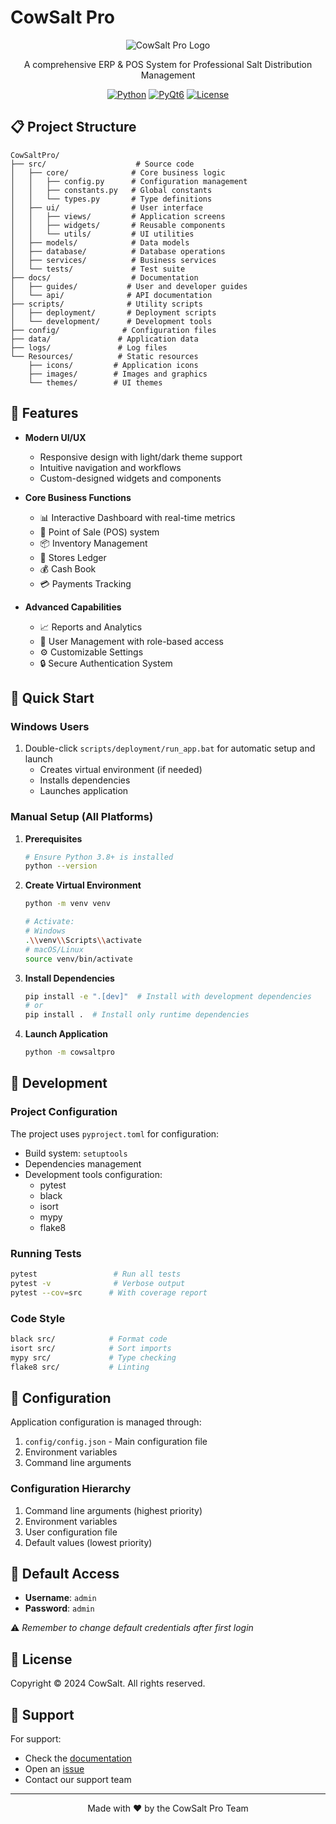 # CowSalt Pro

<div align="center">

![CowSalt Pro Logo](Resources/icons/app_icon.png)

A comprehensive ERP & POS System for Professional Salt Distribution Management

[![Python](https://img.shields.io/badge/Python-3.8+-blue.svg)](https://www.python.org/downloads/)
[![PyQt6](https://img.shields.io/badge/PyQt-6.5.0+-green.svg)](https://www.riverbankcomputing.com/software/pyqt/)
[![License](https://img.shields.io/badge/license-Proprietary-red.svg)](LICENSE)

</div>

## 📋 Project Structure

```plaintext
CowSaltPro/
├── src/                    # Source code
│   ├── core/              # Core business logic
│   │   ├── config.py      # Configuration management
│   │   ├── constants.py   # Global constants
│   │   └── types.py       # Type definitions
│   ├── ui/                # User interface
│   │   ├── views/         # Application screens
│   │   ├── widgets/       # Reusable components
│   │   └── utils/         # UI utilities
│   ├── models/            # Data models
│   ├── database/          # Database operations
│   ├── services/          # Business services
│   └── tests/             # Test suite
├── docs/                  # Documentation
│   ├── guides/           # User and developer guides
│   └── api/              # API documentation
├── scripts/              # Utility scripts
│   ├── deployment/       # Deployment scripts
│   └── development/      # Development tools
├── config/              # Configuration files
├── data/               # Application data
├── logs/               # Log files
└── Resources/          # Static resources
    ├── icons/         # Application icons
    ├── images/        # Images and graphics
    └── themes/        # UI themes
```

## 🌟 Features

- **Modern UI/UX**
  - Responsive design with light/dark theme support
  - Intuitive navigation and workflows
  - Custom-designed widgets and components

- **Core Business Functions**
  - 📊 Interactive Dashboard with real-time metrics
  - 🏪 Point of Sale (POS) system
  - 📦 Inventory Management
  - 📒 Stores Ledger
  - 💰 Cash Book
  - 💳 Payments Tracking

- **Advanced Capabilities**
  - 📈 Reports and Analytics
  - 👥 User Management with role-based access
  - ⚙️ Customizable Settings
  - 🔒 Secure Authentication System

## 🚀 Quick Start

### Windows Users

1. Double-click `scripts/deployment/run_app.bat` for automatic setup and launch
   - Creates virtual environment (if needed)
   - Installs dependencies
   - Launches application

### Manual Setup (All Platforms)

1. **Prerequisites**
   ```bash
   # Ensure Python 3.8+ is installed
   python --version
   ```

2. **Create Virtual Environment**
   ```bash
   python -m venv venv
   
   # Activate:
   # Windows
   .\\venv\\Scripts\\activate
   # macOS/Linux
   source venv/bin/activate
   ```

3. **Install Dependencies**
   ```bash
   pip install -e ".[dev]"  # Install with development dependencies
   # or
   pip install .  # Install only runtime dependencies
   ```

4. **Launch Application**
   ```bash
   python -m cowsaltpro
   ```

## 🔧 Development

### Project Configuration

The project uses `pyproject.toml` for configuration:
- Build system: `setuptools`
- Dependencies management
- Development tools configuration:
  - pytest
  - black
  - isort
  - mypy
  - flake8

### Running Tests

```bash
pytest                 # Run all tests
pytest -v              # Verbose output
pytest --cov=src      # With coverage report
```

### Code Style

```bash
black src/            # Format code
isort src/            # Sort imports
mypy src/             # Type checking
flake8 src/           # Linting
```

## 📁 Configuration

Application configuration is managed through:
1. `config/config.json` - Main configuration file
2. Environment variables
3. Command line arguments

### Configuration Hierarchy

1. Command line arguments (highest priority)
2. Environment variables
3. User configuration file
4. Default values (lowest priority)

## 🔐 Default Access

- **Username**: `admin`
- **Password**: `admin`

⚠️ *Remember to change default credentials after first login*

## 📄 License

Copyright © 2024 CowSalt. All rights reserved.

## 🤝 Support

For support:
- Check the [documentation](docs/)
- Open an [issue](https://github.com/brianwits/CowSaltPro-App/issues)
- Contact our support team

---

<div align="center">
Made with ❤️ by the CowSalt Pro Team
</div>